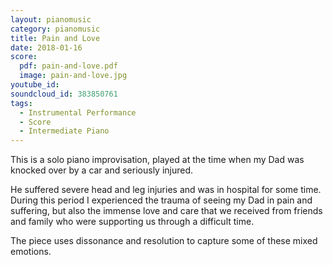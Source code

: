 ```yaml
---
layout: pianomusic
category: pianomusic
title: Pain and Love
date: 2018-01-16
score:
  pdf: pain-and-love.pdf
  image: pain-and-love.jpg
youtube_id:
soundcloud_id: 383850761
tags:
  - Instrumental Performance
  - Score
  - Intermediate Piano
---
```


This is a solo piano improvisation, played at the time when my Dad was knocked over by a car and seriously injured. 

He suffered severe head and leg injuries and was in hospital for some time. During this period I experienced the trauma of seeing my Dad in pain and suffering, but also the immense love and care that we received from friends and family who were supporting us through a difficult time. 

The piece uses dissonance and resolution to capture some of these mixed emotions.

